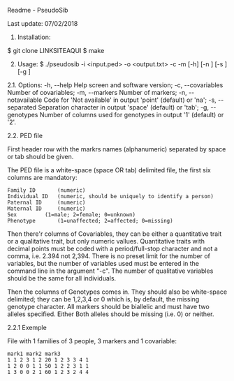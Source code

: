 Readme - PseudoSib

Last update: 07/02/2018

1. Installation:

$ git clone LINKSITEAQUI
$ make

2. Usage:
$ ./pseudosib -i <input.ped> -o <output.txt> -c <int> -m <int> [-h] [-n <string>] [-s <string>] [-g <int>]

2.1. Options:
-h, --help 	 	 	 Help screen and software version;
-c, --covariables <int> 	 Number of covariables;
-m, --markers <int> 	 	 Number of markers;
-n, --notavailable <string> 	 Code for 'Not available' in output 'point' (default) or 'na';
-s, --separated <string> 	 Separation character in output 'space' (default) or 'tab';
-g, --genotypes <int> 	 	 Number of columns used for genotypes in output '1' (default) or '2'.

2.2. PED file

First header row with the markrs names (alphanumeric) separated by space or tab should be given.

The PED file is a white-space (space OR tab) delimited file, the first six columns are mandatory:

    Family ID		(numeric)
    Individual ID	(numeric, should be uniquely to identify a person)
    Paternal ID		(numeric)
    Maternal ID		(numeric)
    Sex			(1=male; 2=female; 0=unknown)
    Phenotype		(1=unaffected; 2=affected; 0=missing)

Then there'r columns of Covariables, they can be either a quantitative trait or a qualitative trait, but only numeric vallues.
Quantitative traits with decimal points must be coded with a period/full-stop character and not a comma, i.e. 2.394 not 2,394.
There is no preset limit for the number of variables, but the number of variables used must be entered in the command line in the argument "-c". The number of qualitative variables should be the same for all individuals.

Then the columns of Genotypes comes in. They should also be white-space delimited; they can be 1,2,3,4 or 0 which is, by default, the missing genotype character. All markers should be biallelic and must have two alleles specified. Either Both alleles should be missing (i.e. 0) or neither.

2.2.1 Exemple

File with 1 families of 3 people, 3 markers and 1 covariable:

	mark1 mark2 mark3
	1 1 2 3 1 2 20 1 2 3 3 4 1
	1 2 0 0 1 1 50 1 2 2 3 1 1
	1 3 0 0 2 1 60 1 2 3 2 4 4


